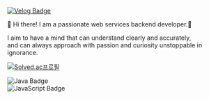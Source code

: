 [![Velog Badge](http://img.shields.io/badge/-Velog-20c997?style=flat&link=https://velog.io/@chamominedev)](https://velog.io/@chamominedev)

👋 Hi there! I am a passionate web services backend developer.:volcano:

I aim to have a mind that can understand clearly and accurately,  
and can always approach with passion and curiosity unstoppable in ignorance.

<!-- 백준 티어 표기 -->
[![Solved.ac프로필](http://mazassumnida.wtf/api/v2/generate_badge?boj=chamominedev)](https://solved.ac/chamominedev)

 
![Java Badge](https://img.shields.io/badge/Java-007396?style=flat&logo=Java&logoColor=white)  
![JavaScript Badge](https://img.shields.io/badge/JavaScript-#F7DF1E?style=flat&logo=JavaScript&logoColor=black)
